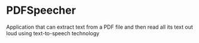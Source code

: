 # PDFSpeecher
 Application that can extract text from a PDF file and then read all its text out loud using text-to-speech technology
